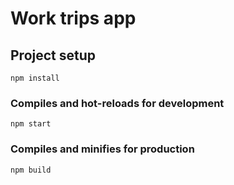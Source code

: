 # Work trips app

## Project setup

```
npm install
```

### Compiles and hot-reloads for development

```
npm start
```

### Compiles and minifies for production

```
npm build
```
